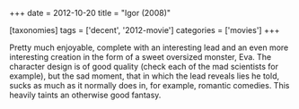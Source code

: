 +++
date = 2012-10-20
title = "Igor (2008)"

[taxonomies]
tags = ['decent', '2012-movie']
categories = ['movies']
+++

Pretty much enjoyable, complete with an interesting lead and an even
more interesting creation in the form of a sweet oversized monster, Eva.
The character design is of good quality (check each of the mad
scientists for example), but the sad moment, that in which the lead
reveals lies he told, sucks as much as it normally does in, for example,
romantic comedies. This heavily taints an otherwise good fantasy.
